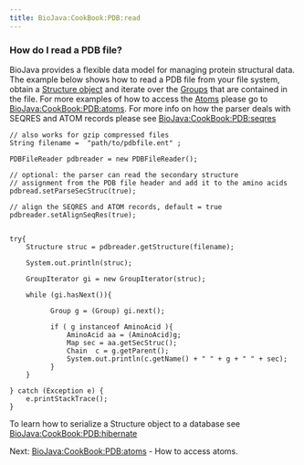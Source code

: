 ```yaml
---
title: BioJava:CookBook:PDB:read
---
```


### How do I read a PDB file?

BioJava provides a flexible data model for managing protein structural
data. The example below shows how to read a PDB file from your file
system, obtain a [Structure
object](http://www.biojava.org/docs/api/org/biojava/bio/structure/Structure.html)
and iterate over the
[Groups](http://www.biojava.org/docs/api/org/biojava/bio/structure/Group.html)
that are contained in the file. For more examples of how to access the
[Atoms](http://www.biojava.org/docs/api/org/biojava/bio/structure/Atom.html)
please go to <BioJava:CookBook:PDB:atoms>. For more info on how the
parser deals with SEQRES and ATOM records please see
<BioJava:CookBook:PDB:seqres>

<java>

`// also works for gzip compressed files`  
`String filename =  "path/to/pdbfile.ent" ;`  
  
`PDBFileReader pdbreader = new PDBFileReader();`

`// optional: the parser can read the secondary structure`  
`// assignment from the PDB file header and add it to the amino acids`  
`pdbread.setParseSecStruc(true);`

`// align the SEQRES and ATOM records, default = true   `  
`pdbreader.setAlignSeqRes(true);`  
` `

`try{`  
`    Structure struc = pdbreader.getStructure(filename);`  
`    `  
`    System.out.println(struc);`

`    GroupIterator gi = new GroupIterator(struc);`

`    while (gi.hasNext()){`

`          Group g = (Group) gi.next();`  
`         `  
`          if ( g instanceof AminoAcid ){`  
`              AminoAcid aa = (AminoAcid)g;`  
`              Map sec = aa.getSecStruc();`  
`              Chain  c = g.getParent();`  
`              System.out.println(c.getName() + " " + g + " " + sec);`  
`          }                `  
`    }`

`} catch (Exception e) {`  
`    e.printStackTrace();`  
`}`

</java>

To learn how to serialize a Structure object to a database see
<BioJava:CookBook:PDB:hibernate>

Next: <BioJava:CookBook:PDB:atoms> - How to access atoms.
